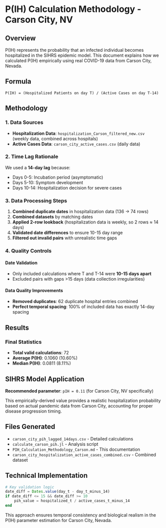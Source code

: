 # P(IH) Calculation Methodology - Carson City, NV

## Overview

P(IH) represents the probability that an infected individual becomes hospitalized in the SIHRS epidemic model. This document explains how we calculated P(IH) empirically using real COVID-19 data from Carson City, Nevada.

## Formula

```
P(IH) = (Hospitalized Patients on day T) / (Active Cases on day T-14)
```

## Methodology

### 1. Data Sources
- **Hospitalization Data**: `hospitalization_Carson_filtered_new.csv` (weekly data, combined across hospitals)
- **Active Cases Data**: `carson_city_active_cases.csv` (daily data)

### 2. Time Lag Rationale
We used a **14-day lag** because:
- Days 0-5: Incubation period (asymptomatic)
- Days 5-10: Symptom development
- Days 10-14: Hospitalization decision for severe cases

### 3. Data Processing Steps

1. **Combined duplicate dates** in hospitalization data (136 → 74 rows)
2. **Combined datasets** by matching dates
3. **Applied 2-row lookback** (hospitalization data is weekly, so 2 rows ≈ 14 days)
4. **Validated date differences** to ensure 10-15 day range
5. **Filtered out invalid pairs** with unrealistic time gaps

### 4. Quality Controls

#### Date Validation
- Only included calculations where T and T-14 were **10-15 days apart**
- Excluded pairs with gaps >15 days (data collection irregularities)

#### Data Quality Improvements
- **Removed duplicates**: 62 duplicate hospital entries combined
- **Perfect temporal spacing**: 100% of included data has exactly 14-day spacing

## Results

### Final Statistics
- **Total valid calculations**: 72
- **Average P(IH)**: 0.1060 (10.60%)
- **Median P(IH)**: 0.0811 (8.11%)

## SIHRS Model Application

**Recommended parameter**: `pIH = 0.11` (for Carson City, NV specifically)

This empirically-derived value provides a realistic hospitalization probability based on actual pandemic data from Carson City, accounting for proper disease progression timing.

## Files Generated

- `carson_city_pih_lagged_14days.csv` - Detailed calculations
- `calculate_carson_pih.jl` - Analysis script
- `PIH_Calculation_Methodology_Carson.md` - This documentation
- `carson_city_hospitalization_active_cases_combined.csv` - Combined dataset

## Technical Implementation

```julia
# Key validation logic
date_diff = Dates.value(day_t - day_t_minus_14)
if date_diff <= 15 && date_diff >= 10
    pih_value = hospitalized_t / active_cases_t_minus_14
end
```

This approach ensures temporal consistency and biological realism in the P(IH) parameter estimation for Carson City, Nevada.
